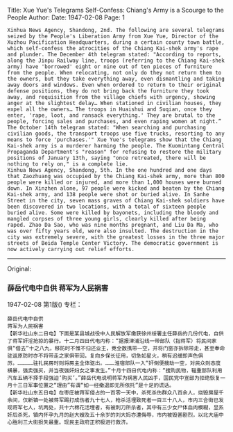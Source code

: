 Title: Xue Yue's Telegrams Self-Confess: Chiang's Army is a Scourge to the People
Author: 
Date: 1947-02-08
Page: 1

    Xinhua News Agency, Shandong, 2nd. The following are several telegrams seized by the People's Liberation Army from Xue Yue, Director of the Xuzhou Pacification Headquarters, during a certain county town battle, which self-confess the atrocities of the Chiang Kai-shek army's rape and plunder. The December 4th telegram stated: "According to reports, along the Jinpu Railway line, troops (referring to the Chiang Kai-shek army) have 'borrowed' eight or nine out of ten pieces of furniture from the people. When relocating, not only do they not return them to the owners, but they take everything away, even dismantling and taking away doors and windows. Even when ordered to return to their original defense positions, they do not bring back the furniture they took away, and requisition from the village chiefs with urgency, showing anger at the slightest delay… When stationed in civilian houses, they expel all the owners… The troops in Huaishui and Suqian, once they enter, 'rape, loot, and ransack everything.' They are brutal to the people, forcing sales and purchases, and even raping women at night.” The October 14th telegram stated: "When searching and purchasing civilian goods, the transport troops use five trucks, resorting to any means to force 'purchases.'" Xue Yue's telegrams show that the Chiang Kai-shek army is a murderer harming the people. The Kuomintang Central Propaganda Department's "reason" for refusing to restore the military positions of January 13th, saying "once retreated, there will be nothing to rely on," is a complete lie.
    Xinhua News Agency, Shandong, 5th. In the one hundred and one days that Zaozhuang was occupied by the Chiang Kai-shek army, more than 800 people were killed or injured, and more than 1,000 houses were burned down. In Xinzhen alone, 97 people were kicked and beaten by the Chiang Kai-shek army, and 138 people were shot or buried alive. In Sanhe Street in the city, seven mass graves of Chiang Kai-shek soldiers have been discovered in two locations, with a total of sixteen people buried alive. Some were killed by bayonets, including the bloody and mangled corpses of three young girls, clearly killed after being raped. Zhao Da Sao, who was nine months pregnant, and Liu Da Ma, who was over fifty years old, were also insulted. The destruction in the city was extremely severe, with the greatest losses in the three major streets of Beida Temple Center Victory. The democratic government is now actively carrying out relief efforts.



<hr /> 

Original: 


### 薛岳代电中自供  蒋军为人民祸害

1947-02-08
第1版()
专栏：

    薛岳代电中自供
    蒋军为人民祸害
    【新华社山东二日电】下面是某县城战役中人民解放军缴获徐州绥署主任薛岳的几份代电，自供了蒋军奸淫抢掠的暴行。十二月四日代电内称：“据报津浦沿线一带部队（指蒋军）将民间家俱“借去”十之八九，移防时不惟不归还业主，竟全数携带一空，并将门窗亦拆除带走，甚至奉命驻返原防时亦不将带走之家俱带回，复向乡保长征用，切急如星火，稍有迟缓即声色俱厉。……………驻扎民房时则将房主全体驱出。………淮宿部队一入“奸倒便搜劫一空，对民众则态度横暴，强卖强买，并当夜强奸妇女之事发生。”十月十四日代电内称：“搜购民物，辎重部队利用汽车五辆不择手段强迫‘购买’。”薛岳代电说明蒋军为祸害人民凶手，国民党中宣部为拒绝恢复一月十三日军事位置之“理由”有谓“如一经撤退即无所依托”是十足的谎话。
    【新华社山东五日电】在枣庄被蒋军侵占的一百零一天中，杀死杀伤群众八百余人，烧毁房屋千余间，仅新镇一处被蒋军踢打成伤者九十七人，枪杀活埋致死者一百三十八人，市内三合街已发现蒋军七人，坑两处，共十六棉花活埋者，有被刺刀所杀者，其中有三少女尸体血肉模糊，显系奸后杀死，镇内怀孕九月的赵大嫂及五十余岁的刘大妈亦遭侮辱，市内被毁甚剧烈，以北大庙中心胜利三大街损失最重。现民主政府正积极进行救济。
